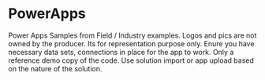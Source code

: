 # PowerApps
Power Apps Samples from Field / Industry examples.
Logos and pics are not owned by the producer. Its for representation purpose only.
Enure you have necessary data sets, connections in place for the app to work.
Only a reference demo copy of the code. 
Use solution import or app upload based on the nature of the solution.
